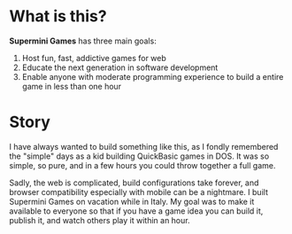 # What is this?

**Supermini Games** has three main goals:

1. Host fun, fast, addictive games for web
2. Educate the next generation in software development
3. Enable anyone with moderate programming experience to build a entire game in less than one hour

# Story

I have always wanted to build something like this, as I fondly remembered the "simple" days as a kid building
QuickBasic games in DOS. It was so simple, so pure, and in a few hours you could throw together a full game.

Sadly, the web is complicated, build configurations take forever, and browser compatibility especially with
mobile can be a nightmare. I built Supermini Games on vacation while in Italy. My goal was to make it available
to everyone so that if you have a game idea you can build it, publish it, and watch others play it within an hour.
